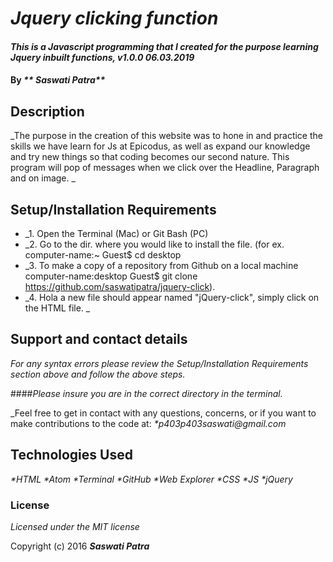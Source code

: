 # _Jquery clicking function_

#### _This is a Javascript programming that I created for the purpose learning Jquery inbuilt functions, v1.0.0 06.03.2019_

#### By _** Saswati Patra**_

## Description

_The purpose in the creation of this website was to hone in and practice the skills we have learn for Js at Epicodus, as well as expand our knowledge and try new things so that coding becomes our second nature.
This program will pop of messages when we click over the Headline, Paragraph and on image. _

## Setup/Installation Requirements

* _1. Open the Terminal (Mac) or Git Bash (PC)
* _2. Go to the dir. where you would like to install the file. (for ex. computer-name:~ Guest$ cd desktop
* _3. To make a copy of a repository from Github on a local machine computer-name:desktop Guest$ git clone https://github.com/saswatipatra/jquery-click).
* _4. Hola a new file should appear named "jQuery-click", simply click on the HTML file. _


## Support and contact details

_For any syntax errors please review the Setup/Installation Requirements section above and follow the above steps._

####_Please insure you are in the correct directory in the terminal._

_Feel free to get in contact with any questions, concerns, or if you want to make contributions to the code at:
_*p403p403saswati@gmail.com_

## Technologies Used

_*HTML
 *Atom
 *Terminal
 *GitHub
 *Web Explorer
 *CSS
 *JS
 *jQuery_

### License

*Licensed under the MIT license*

Copyright (c) 2016 **_Saswati Patra_**
